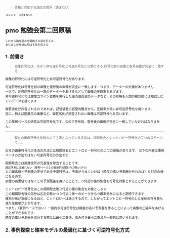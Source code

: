 <div style="font-size:10px;">

> 原稿と対応する論文の箇所（読まない）

`コメント （読まない）`


# pmo 勉強会第二回原稿

```
これから論文読みを開始する旨を伝える．
あらましの部分は飛ばす旨を伝える．
```

## 1. 前書き

> 画像符号化は，大きく非可逆符号化と可逆符号化に分類できる.符号化前の画像と復号画像が完全に一致する……

画像の符号化には可逆符号化と非可逆符号化があります．

可逆符号化は符号化前の画像と復号後の画像が完全に一致します．つまり，データーの欠損がありません．  
一方で，非可逆符号化は一部のデーターをあげるなどして画像の圧縮率をあげます．  
非可逆符号化では離散コサイン変換を実行した後の高周波のデータなど，その有無を人間の視覚的には知覚しにくいデータを捨てます．

画質劣化が許容されるのであれば，記憶装置の容量的観点から，圧縮率が高い非可逆符号化を用います．  
逆に，例えば医療用の画像など，画質劣化が許容されない画像は可逆符号化を用います．

この事例ベースの研究は可逆符号化です．なので符号前，復号後の画像が完全に一致していなければなりません．

----------------------------------------------------------------------------------------------------------------

> 現在の画像符号化技術の中で主流となっている手法は，相関除去とエントロピー符号化の二つのステージで……

近年の画像符号化の主流の方法には相関除去とエントロピー符号化の二つの段階があります．
以下の内容は事例ベースの方法ではない可逆符号化の方法です．

相関除去とは画像信号の冗長性を除去することです．  
`適応予測には触れない（事例ベースとの直接的な関わりが無いから）`  
入力画素値と予測値の差分である予測残差は，予測がうまくいけば（精度の高い予測器を作れれば）０付近の値になるので，  
画像の画素値ではなくこの予測残差を用いることで，０付近の値の集合を符号化対象とすることができます．  

エントロピー符号化はこの相関除去後０付近の値の集合を対象とします．  
この相関除去後の信号は左右対称かつ０付近に単一のピークをもつ確率分布になると期待できます．  
確率分布が急峻になるほど，エントロピーは減少するので，したがってエントロピー符号化した全体の符号量も減り圧縮率が上がります．  
つまり，（事例ベースでない）一般的な可逆符号化は精度の高い予測器を作ることによって画像の圧縮率をあげることができるのです．  
精度の高い予測器を設計する際には最小二乗法，重み付き最小二乗法が一般的に用いられます．



## 2. 事例探索と確率モデルの最適化に基づく可逆符号化方式






